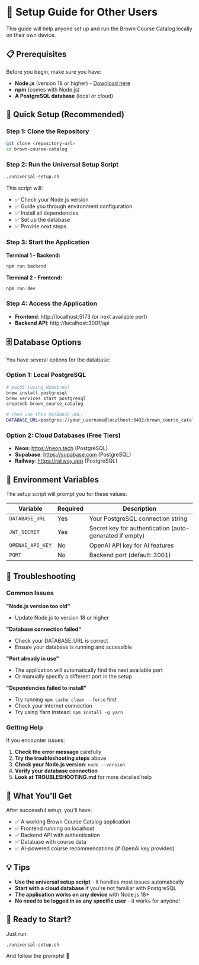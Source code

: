 # 🚀 Setup Guide for Other Users

This guide will help anyone set up and run the Brown Course Catalog locally on their own device.

## 📋 Prerequisites

Before you begin, make sure you have:

- **Node.js** (version 18 or higher) - [Download here](https://nodejs.org/)
- **npm** (comes with Node.js)
- **A PostgreSQL database** (local or cloud)

## 🔧 Quick Setup (Recommended)

### Step 1: Clone the Repository
```bash
git clone <repository-url>
cd brown-course-catalog
```

### Step 2: Run the Universal Setup Script
```bash
./universal-setup.sh
```

This script will:
- ✅ Check your Node.js version
- ✅ Guide you through environment configuration
- ✅ Install all dependencies
- ✅ Set up the database
- ✅ Provide next steps

### Step 3: Start the Application

**Terminal 1 - Backend:**
```bash
npm run backend
```

**Terminal 2 - Frontend:**
```bash
npm run dev
```

### Step 4: Access the Application
- **Frontend**: http://localhost:5173 (or next available port)
- **Backend API**: http://localhost:3001/api

## 🗄️ Database Options

You have several options for the database:

### Option 1: Local PostgreSQL
```bash
# macOS (using Homebrew)
brew install postgresql
brew services start postgresql
createdb brown_course_catalog

# Then use this DATABASE_URL:
DATABASE_URL=postgres://your_username@localhost:5432/brown_course_catalog
```

### Option 2: Cloud Databases (Free Tiers)
- **Neon**: https://neon.tech (PostgreSQL)
- **Supabase**: https://supabase.com (PostgreSQL)
- **Railway**: https://railway.app (PostgreSQL)

## 🔑 Environment Variables

The setup script will prompt you for these values:

| Variable | Required | Description |
|----------|----------|-------------|
| `DATABASE_URL` | Yes | Your PostgreSQL connection string |
| `JWT_SECRET` | Yes | Secret key for authentication (auto-generated if empty) |
| `OPENAI_API_KEY` | No | OpenAI API key for AI features |
| `PORT` | No | Backend port (default: 3001) |

## 🐛 Troubleshooting

### Common Issues

**"Node.js version too old"**
- Update Node.js to version 18 or higher

**"Database connection failed"**
- Check your DATABASE_URL is correct
- Ensure your database is running and accessible

**"Port already in use"**
- The application will automatically find the next available port
- Or manually specify a different port in the setup

**"Dependencies failed to install"**
- Try running `npm cache clean --force` first
- Check your internet connection
- Try using Yarn instead: `npm install -g yarn`

### Getting Help

If you encounter issues:

1. **Check the error message** carefully
2. **Try the troubleshooting steps** above
3. **Check your Node.js version**: `node --version`
4. **Verify your database connection**
5. **Look at TROUBLESHOOTING.md** for more detailed help

## 🎯 What You'll Get

After successful setup, you'll have:
- ✅ A working Brown Course Catalog application
- ✅ Frontend running on localhost
- ✅ Backend API with authentication
- ✅ Database with course data
- ✅ AI-powered course recommendations (if OpenAI key provided)

## 💡 Tips

- **Use the universal setup script** - it handles most issues automatically
- **Start with a cloud database** if you're not familiar with PostgreSQL
- **The application works on any device** with Node.js 18+
- **No need to be logged in as any specific user** - it works for anyone!

## 🚀 Ready to Start?

Just run:
```bash
./universal-setup.sh
```

And follow the prompts! 🎉 